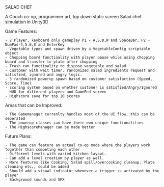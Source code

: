 SALAD CHEF 

  A Couch co-op, programmer art, top down static screen Salad chef simulation in Unity3D

  Game Features:
  
    - 2 Player, keyboard only gameplay P1 - A,S,D,W and SpaceBar, P2 - NumPad-4,5,6,8 and EnterKey
    - Vegetable types and spawn driven by a VegetableConfig scriptable object
    - Chopping board functioality with player pause while using chopping board and transfer to plate after chopping
    - Trash can functioality to dispose vegetable and salad
    - Customer with wait timer, randomized salad ingredients request and satisfied, ignored and angry logic.
    - 3 randomized powerup spawn based on customer satisfaction (Speed, Score, Time)
    - Scoring system based on whether customer is satisfied/Angry/Ignored
    - HUD for different players and GameEnd screen
    - Highscore save for top 10 scores
    
  Areas that can be Improved:
  
    - The Gamemanager currenlty handles most of the UI flow, this can be seperated
    - The powerup classes can have their own unique functionalities
    - The HighscoreManager can be made better
    
  
  Future Plans:
  
    - The game can feature an actual co-op mode where the players work together than competing each other
    - Different levels with varied kitchen layout.
    - Can add a level creation by player as well.
    - More features like Cooking, Salad spill/overcooking cleanup, Plate cleaning etc., could be added
    - Should add a visual indicator whenever a trigger is activated by the player
    - Background sounds and SFX

